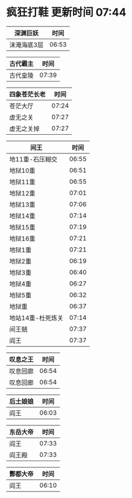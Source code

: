# 疯狂打鞋 更新时间 07:44

| 深渊巨妖   | 时间    |
|--------|-------|
| 沫淹海底3层 | 06:53 |

| 古代霸主   | 时间    |
|--------|-------|
| 古代皇陵 | 07:39 |

| 四象苍茫长老   | 时间    |
|--------|-------|
| 苍茫大厅 | 07:24 |
| 虚无之关 | 07:27 |
| 虚无之关掉 | 07:27 |

| 间王   | 时间    |
|--------|-------|
| 地11重-石压糊交 | 06:55 |
| 地狱10重 | 06:51 |
| 地狱11重 | 06:55 |
| 地狱12重 | 07:01 |
| 地狱13重 | 07:06 |
| 地狱14重 | 07:14 |
| 地狱15重 | 07:19 |
| 地狱16重 | 07:21 |
| 地狱1重 | 07:21 |
| 地狱2重 | 06:19 |
| 地狱3重 | 06:40 |
| 地狱4重 | 06:27 |
| 地狱5重 | 06:32 |
| 地狱重 | 06:37 |
| 地站14重-杜死炼关 | 07:14 |
| 间王兢 | 07:37 |
| 阎王 | 07:37 |

| 叹息之王   | 时间    |
|--------|-------|
| 叹息回廓 | 06:54 |
| 叹息回廊 | 06:54 |

| 后土娘娘   | 时间    |
|--------|-------|
| 阎王 | 06:03 |

| 东岳大帝   | 时间    |
|--------|-------|
| 阎王 | 07:33 |
| 阎王殿 | 07:33 |

| 酆都大帝   | 时间    |
|--------|-------|
| 阎王 | 06:10 |